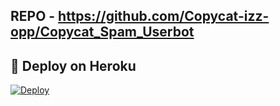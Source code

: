 ## REPO - https://github.com/Copycat-izz-opp/Copycat_Spam_Userbot












## 🚀 Deploy on Heroku 
[![Deploy](https://telegra.ph/file/14681cf1b19e52c18d75d.jpg)](https://dashboard.heroku.com/new?template=https://github.com/Copycat-izz-opp/Copycat_Spam_Userbot)


